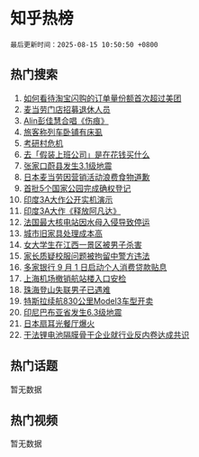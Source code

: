 # 知乎热榜

`最后更新时间：2025-08-15 10:50:50 +0800`

## 热门搜索

1. [如何看待淘宝闪购的订单量份额首次超过美团](https://www.zhihu.com/search?q=%E5%A6%82%E4%BD%95%E7%9C%8B%E5%BE%85%E6%B7%98%E5%AE%9D%E9%97%AA%E8%B4%AD%E7%9A%84%E8%AE%A2%E5%8D%95%E9%87%8F%E4%BB%BD%E9%A2%9D%E9%A6%96%E6%AC%A1%E8%B6%85%E8%BF%87%E7%BE%8E%E5%9B%A2)
1. [麦当劳门店招募退休人员](https://www.zhihu.com/search?q=%E9%BA%A6%E5%BD%93%E5%8A%B3%E9%97%A8%E5%BA%97%E6%8B%9B%E5%8B%9F%E9%80%80%E4%BC%91%E4%BA%BA%E5%91%98)
1. [Alin彭佳慧合唱《伤痕》](https://www.zhihu.com/search?q=Alin%E5%BD%AD%E4%BD%B3%E6%85%A7%E5%90%88%E5%94%B1%E3%80%8A%E4%BC%A4%E7%97%95%E3%80%8B)
1. [旅客称列车卧铺有床虱](https://www.zhihu.com/search?q=%E6%97%85%E5%AE%A2%E7%A7%B0%E5%88%97%E8%BD%A6%E5%8D%A7%E9%93%BA%E6%9C%89%E5%BA%8A%E8%99%B1)
1. [考研村危机](https://www.zhihu.com/search?q=%E8%80%83%E7%A0%94%E6%9D%91%E5%8D%B1%E6%9C%BA)
1. [去「假装上班公司」是在花钱买什么](https://www.zhihu.com/search?q=%E5%8E%BB%E3%80%8C%E5%81%87%E8%A3%85%E4%B8%8A%E7%8F%AD%E5%85%AC%E5%8F%B8%E3%80%8D%E6%98%AF%E5%9C%A8%E8%8A%B1%E9%92%B1%E4%B9%B0%E4%BB%80%E4%B9%88)
1. [张家口蔚县发生3.1级地震](https://www.zhihu.com/search?q=%E5%BC%A0%E5%AE%B6%E5%8F%A3%E8%94%9A%E5%8E%BF%E5%8F%91%E7%94%9F3.1%E7%BA%A7%E5%9C%B0%E9%9C%87)
1. [日本麦当劳因营销活动浪费食物道歉](https://www.zhihu.com/search?q=%E6%97%A5%E6%9C%AC%E9%BA%A6%E5%BD%93%E5%8A%B3%E5%9B%A0%E8%90%A5%E9%94%80%E6%B4%BB%E5%8A%A8%E6%B5%AA%E8%B4%B9%E9%A3%9F%E7%89%A9%E9%81%93%E6%AD%89)
1. [首批5个国家公园完成确权登记](https://www.zhihu.com/search?q=%E9%A6%96%E6%89%B95%E4%B8%AA%E5%9B%BD%E5%AE%B6%E5%85%AC%E5%9B%AD%E5%AE%8C%E6%88%90%E7%A1%AE%E6%9D%83%E7%99%BB%E8%AE%B0)
1. [印度3A大作公开实机演示](https://www.zhihu.com/search?q=%E5%8D%B0%E5%BA%A63A%E5%A4%A7%E4%BD%9C%E5%85%AC%E5%BC%80%E5%AE%9E%E6%9C%BA%E6%BC%94%E7%A4%BA)
1. [印度3A大作《释放阿凡达》](https://www.zhihu.com/search?q=%E5%8D%B0%E5%BA%A63A%E5%A4%A7%E4%BD%9C%E3%80%8A%E9%87%8A%E6%94%BE%E9%98%BF%E5%87%A1%E8%BE%BE%E3%80%8B)
1. [法国最大核电站因水母入侵导致停运](https://www.zhihu.com/search?q=%E6%B3%95%E5%9B%BD%E6%9C%80%E5%A4%A7%E6%A0%B8%E7%94%B5%E7%AB%99%E5%9B%A0%E6%B0%B4%E6%AF%8D%E5%85%A5%E4%BE%B5%E5%AF%BC%E8%87%B4%E5%81%9C%E8%BF%90)
1. [城市旧家具处理成本高](https://www.zhihu.com/search?q=%E5%9F%8E%E5%B8%82%E6%97%A7%E5%AE%B6%E5%85%B7%E5%A4%84%E7%90%86%E6%88%90%E6%9C%AC%E9%AB%98)
1. [女大学生在江西一景区被男子杀害](https://www.zhihu.com/search?q=%E5%A5%B3%E5%A4%A7%E5%AD%A6%E7%94%9F%E5%9C%A8%E6%B1%9F%E8%A5%BF%E4%B8%80%E6%99%AF%E5%8C%BA%E8%A2%AB%E7%94%B7%E5%AD%90%E6%9D%80%E5%AE%B3)
1. [家长质疑校服问题被拘留中警方违法](https://www.zhihu.com/search?q=%E5%AE%B6%E9%95%BF%E8%B4%A8%E7%96%91%E6%A0%A1%E6%9C%8D%E9%97%AE%E9%A2%98%E8%A2%AB%E6%8B%98%E7%95%99%E4%B8%AD%E8%AD%A6%E6%96%B9%E8%BF%9D%E6%B3%95)
1. [多家银行 9 月 1 日启动个人消费贷款贴息](https://www.zhihu.com/search?q=%E5%A4%9A%E5%AE%B6%E9%93%B6%E8%A1%8C%209%20%E6%9C%88%201%20%E6%97%A5%E5%90%AF%E5%8A%A8%E4%B8%AA%E4%BA%BA%E6%B6%88%E8%B4%B9%E8%B4%B7%E6%AC%BE%E8%B4%B4%E6%81%AF)
1. [上海机场撤销航站楼入口安检](https://www.zhihu.com/search?q=%E4%B8%8A%E6%B5%B7%E6%9C%BA%E5%9C%BA%E6%92%A4%E9%94%80%E8%88%AA%E7%AB%99%E6%A5%BC%E5%85%A5%E5%8F%A3%E5%AE%89%E6%A3%80)
1. [珠海登山失联男子已遇难](https://www.zhihu.com/search?q=%E7%8F%A0%E6%B5%B7%E7%99%BB%E5%B1%B1%E5%A4%B1%E8%81%94%E7%94%B7%E5%AD%90%E5%B7%B2%E9%81%87%E9%9A%BE)
1. [特斯拉续航830公里Model3车型开卖](https://www.zhihu.com/search?q=%E7%89%B9%E6%96%AF%E6%8B%89%E7%BB%AD%E8%88%AA830%E5%85%AC%E9%87%8CModel3%E8%BD%A6%E5%9E%8B%E5%BC%80%E5%8D%96)
1. [印尼巴布亚省发生6.3级地震](https://www.zhihu.com/search?q=%E5%8D%B0%E5%B0%BC%E5%B7%B4%E5%B8%83%E4%BA%9A%E7%9C%81%E5%8F%91%E7%94%9F6.3%E7%BA%A7%E5%9C%B0%E9%9C%87)
1. [日本扇耳光餐厅爆火](https://www.zhihu.com/search?q=%E6%97%A5%E6%9C%AC%E6%89%87%E8%80%B3%E5%85%89%E9%A4%90%E5%8E%85%E7%88%86%E7%81%AB)
1. [干法锂电池隔膜骨干企业就行业反内卷达成共识](https://www.zhihu.com/search?q=%E5%B9%B2%E6%B3%95%E9%94%82%E7%94%B5%E6%B1%A0%E9%9A%94%E8%86%9C%E9%AA%A8%E5%B9%B2%E4%BC%81%E4%B8%9A%E5%B0%B1%E8%A1%8C%E4%B8%9A%E5%8F%8D%E5%86%85%E5%8D%B7%E8%BE%BE%E6%88%90%E5%85%B1%E8%AF%86)

## 热门话题

暂无数据

## 热门视频

暂无数据